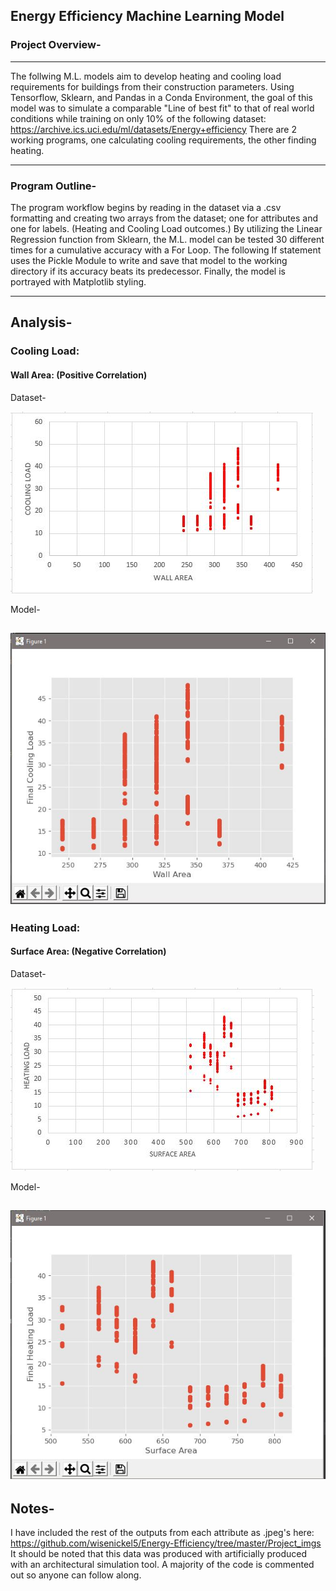 ## Energy Efficiency Machine Learning Model

### Project Overview-
---

The follwing M.L. models aim to develop heating and cooling load requirements for buildings from their construction parameters.
Using Tensorflow, Sklearn, and Pandas in a Conda Environment, the goal of this model was to simulate a comparable 
"Line of best fit" to that of real world conditions while training on only 10% of the following dataset: https://archive.ics.uci.edu/ml/datasets/Energy+efficiency
There are 2 working programs, one calculating cooling requirements, the other finding heating.

---

### Program Outline-

The program workflow begins by reading in the dataset via a .csv formatting and creating two arrays from the dataset;
one for attributes and one for labels. (Heating and Cooling Load outcomes.) By utilizing the Linear Regression function from Sklearn,
the M.L. model can be tested 30 different times for a cumulative accuracy with a For Loop. 
The following If statement uses the Pickle Module to write and save that model to the working directory if its accuracy beats its predecessor.
Finally, the model is portrayed with Matplotlib styling.

---

## Analysis-
### Cooling Load:
#### Wall Area: (Positive Correlation)
Dataset-

![](Project_imgs/CL-Wall_Area-Excel.JPG)

Model-

![](Project_imgs/CL-Wall_Area.JPG)
---
### Heating Load:
#### Surface Area: (Negative Correlation)
Dataset-

![](Project_imgs/HL-Surface_Area-Excel.JPG)

Model-

![](Project_imgs/HL-Surface_Area.JPG)
---
## Notes-

I have included the rest of the outputs from each attribute as .jpeg's here: https://github.com/wisenickel5/Energy-Efficiency/tree/master/Project_imgs
It should be noted that this data was produced with artificially produced with an architectural  simulation tool. 
A majority of the code is commented out so anyone can follow along. 
